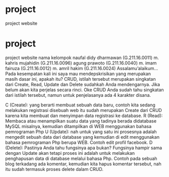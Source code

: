 # project
project website
# project
project website
nama kelompok 
naufal didy dharmawan   (G.211.16.0011)
m. kahris mujahidin     (G.211.16.0096)
agung prawoto           (G.211.16.0040)
m. imam fairuza         (G.211.16.0012)
m. amril hakim          (G.211.16.0024)
Assalamu’alaikum…
Pada kesempatan kali ini saya mau mendepskrisikan yang merupakan masih dasar ini, apakah itu? CRUD, istilah tersebut merupakan singkatan dari Create, Read, Update dan Delete sudahkah Anda mendengarnya. Jika belum akan kita perjelas secara rinci.
Oke CRUD Anda sudah tahu singkatan dari istilah tersebut, namun untuk penjelasanya ada 4 karakter disana.

C (Create): yang berarti membuat sebuah data baru, contoh kita sedang melakukan registrasi disebuah web itu sudah merupakan Create dari CRUD karena kita membuat dan menyimpan data registrasi ke database.
R (Read): Membaca atau menampilkan suatu data yang tadinya berada didatabase MySQL misalnya, kemudian ditampilkan di WEB menggunakan bahasa pemrograman Php
U (Update): nah untuk yang satu ini prosesnya adalah mengedit sebuah data dari database yang kemudian di edit menggunakan bahasa pemrograman Php berupa WEB. Contoh edit profil facebook.
D (Delete): Pastinya Anda tahu fungsinya apa bukan? Fungsinya hampir sama dengan Update akan tetapi proses ini adalah untuk melakukan penghapusan data di database melalui bahasa Php. Contoh pada sebuah blog terkadang ada komentar, kemudian kita hapus komentar tersebut, nah itu sudah termasuk proses delete dalam CRUD.
